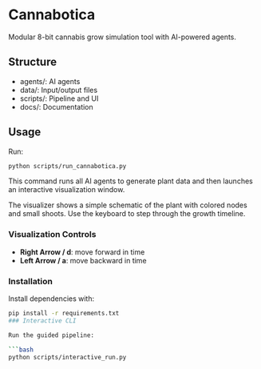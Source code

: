 # Cannabotica

Modular 8-bit cannabis grow simulation tool with AI-powered agents.

## Structure

- agents/: AI agents
- data/: Input/output files
- scripts/: Pipeline and UI
- docs/: Documentation

## Usage

Run:

```bash
python scripts/run_cannabotica.py
```

This command runs all AI agents to generate plant data and then launches an interactive visualization window.

The visualizer shows a simple schematic of the plant with colored nodes and small shoots. Use the keyboard to step through the growth timeline.

### Visualization Controls

- **Right Arrow / d**: move forward in time
- **Left Arrow / a**: move backward in time

### Installation

Install dependencies with:

```bash
pip install -r requirements.txt
### Interactive CLI

Run the guided pipeline:

```bash
python scripts/interactive_run.py

